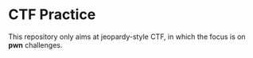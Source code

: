 # CTF Practice
This repository only aims at jeopardy-style CTF, in which the focus is on **pwn** challenges.
